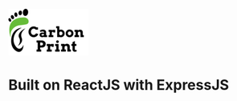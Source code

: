 ![GitHub Logo](/src/images/github/website_logo.png)

<!-- # Langara College WMDD Term 3 Project -->
# Built on ReactJS with ExpressJS

<!-- ******* Team Tiger Shark ******* -->

<!--1. Rakesh,                  Project Manager | Developer | DA 
2. Dalbir Singh,            Lead Developer | Front-end UI
3. Palakdeep Kaur,          Developer | QA
4. Lalit Kumar,             Lead Designer | UX
5. Neha Verma,              Designer | UX
6. Aanchal Arora,           Designer | UX
7. Arshdeep Kaur,           Designer | UX
8. Hiril Kainth,            Designer | UX -->
